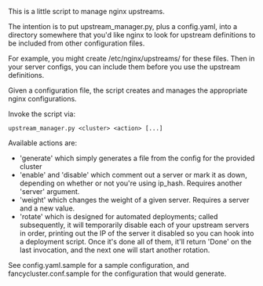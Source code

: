 This is a little script to manage nginx upstreams.

The intention is to put upstream_manager.py, plus a config.yaml, into a directory somewhere that you'd like nginx to look for upstream definitions to be included from other configuration files.

For example, you might create /etc/nginx/upstreams/ for these files. Then in your server configs, you can include them before you use the upstream definitions.

Given a configuration file, the script creates and manages the appropriate nginx configurations.

Invoke the script via:

    upstream_manager.py <cluster> <action> [...]

Available actions are:

* 'generate' which simply generates a file from the config for the provided cluster
* 'enable' and 'disable' which comment out a server or mark it as down, depending on whether or not you're using ip_hash. Requires another 'server' argument.
* 'weight' which changes the weight of a given server. Requires a server and a new value.
* 'rotate' which is designed for automated deployments; called subsequently, it will temporarily disable each of your upstream servers in order, printing out the IP of the server it disabled so you can hook into a deployment script. Once it's done all of them, it'll return 'Done' on the last invocation, and the next one will start another rotation.

See config.yaml.sample for a sample configuration, and fancycluster.conf.sample for the configuration that would generate.
